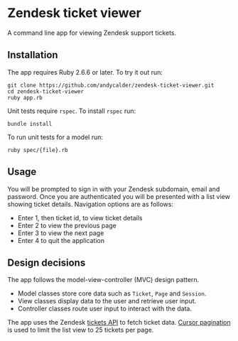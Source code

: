 # Zendesk ticket viewer

A command line app for viewing Zendesk support tickets.

## Installation

The app requires Ruby 2.6.6 or later. To try it out run:
```
git clone https://github.com/andycalder/zendesk-ticket-viewer.git
cd zendesk-ticket-viewer
ruby app.rb
```

Unit tests require `rspec`. To install `rspec` run:
```
bundle install
```

To run unit tests for a model run:
```
ruby spec/{file}.rb
```

## Usage

You will be prompted to sign in with your Zendesk subdomain, email and password. Once you are authenticated you will be presented with a list view showing ticket details. Navigation options are as follows:
* Enter 1, then ticket id, to view ticket details
* Enter 2 to view the previous page
* Enter 3 to view the next page
* Enter 4 to quit the application

## Design decisions

The app follows the model-view-controller (MVC) design pattern.
* Model classes store core data such as `Ticket`, `Page` and `Session`.
* View classes display data to the user and retrieve user input.
* Controller classes route user input to interact with the data.

The app uses the Zendesk [tickets API](https://developer.zendesk.com/rest_api/docs/support/tickets) to fetch ticket data. [Cursor pagination](https://developer.zendesk.com/rest_api/docs/support/introduction#using-cursor-pagination) is used to limit the list view to 25 tickets per page.



